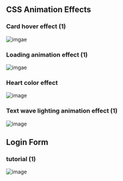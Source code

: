 ## CSS Animation Effects

### Card hover effect (1)

![imgae](https://github.com/jjyoon-dev/yotube_project/blob/master/css_animation_effect/thumbnail/card_hover_effect(1)_thumbnai.png?raw=true)

### Loading animation effect (1)

![imgae](https://github.com/jjyoon-dev/yotube_project/blob/master/css_animation_effect/thumbnail/loading_animation_effect(1)_thumbnail.PNG?raw=true)

### Heart color effect
![image](https://github.com/jjyoon-dev/yotube_project/blob/master/css_animation_effect/thumbnail/heart_color_change_thumbnail.PNG?raw=true)

### Text wave lighting animation effect (1)

![image](https://github.com/jjyoon-dev/yotube_project/blob/master/css_animation_effect/thumbnail/text_wave_lighting_animation_effect_thumbnail.PNG?raw=true)



## Login Form

### tutorial (1)

![image](https://github.com/jjyoon-dev/yotube_project/blob/master/Login_form/thumbnail/tutorial(1).PNG?raw=true)



